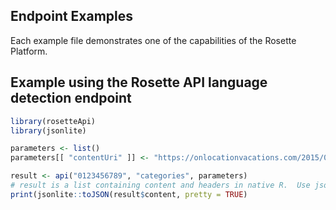 ## Endpoint Examples

Each example file demonstrates one of the capabilities of the Rosette Platform.

## Example using the Rosette API language detection endpoint
```R
library(rosetteApi)
library(jsonlite)

parameters <- list()
parameters[[ "contentUri" ]] <- "https://onlocationvacations.com/2015/03/05/the-new-ghostbusters-movie-begins-filming-in-boston-in-june/"

result <- api("0123456789", "categories", parameters)
# result is a list containing content and headers in native R.  Use jsonlite::toJSON to convert to JSON format.
print(jsonlite::toJSON(result$content, pretty = TRUE)
```